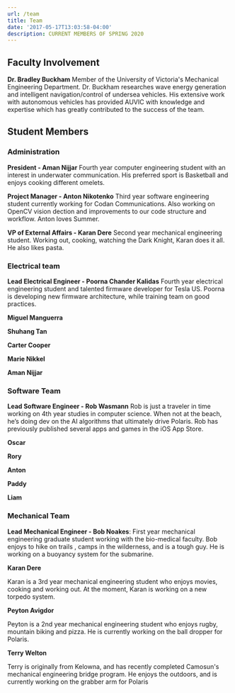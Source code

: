 ```yaml
---
url: /team
title: Team
date: '2017-05-17T13:03:58-04:00'
description: CURRENT MEMBERS OF SPRING 2020
---
```

## Faculty Involvement

**Dr. Bradley Buckham** 
Member of the University of Victoria's Mechanical Engineering Department. Dr. Buckham researches wave energy generation and intelligent navigation/control of undersea vehicles. His extensive work with autonomous vehicles has provided AUVIC with knowledge and expertise which has greatly contributed to the success of the team.

## Student Members

### Administration

**President - Aman Nijjar**
Fourth year computer engineering student with an interest in underwater communication. His preferred sport is Basketball and enjoys cooking different omelets.

**Project Manager - Anton Nikotenko** 
Third year software engineering student currently working for Codan Communications. Also working on OpenCV vision dection and improvements to our code structure and workflow. Anton loves Summer.

**VP of External Affairs - Karan Dere**
Second year mechanical engineering student. Working out, cooking, watching the Dark Knight, Karan does it all. He also likes pasta.

### Electrical team

**Lead Electrical Engineer - Poorna Chander Kalidas**
Fourth year electrical engineering student and talented firmware developer for Tesla US. Poorna is developing new firmware architecture, while training team on good practices.

**Miguel Manguerra**

<!--<p>Second year computer engineering student and hard worker. Quick to learn new things and loves to develop hardware. Enjoys playing team-based video games.</p>
-->

**Shuhang Tan**

<!--<p>Second year electrical engineering student showing dedication and participation. Enjoys playing the piano for friends and family.</p>
-->

**Carter Cooper**

<!--<p>Second year electrical engineering student learning how to program our stm boards and fix power supplies. Hobbies include sitting still and not talking. Big proponent of being a good person.</p>
-->

**Marie Nikkel**

<!--<p>Second year electrical engineering student that is speeding through her career. Marie is developing a PCB to display our submarines status through LEDs!!! and also learning some firmware on the side, with 6 classes to boot! She enjoys living life on the edge with her roomates.</p>
-->

**Aman Nijjar**

### Software Team

**Lead Software Engineer - Rob Wasmann**
Rob is just a traveler in time working on 4th year studies in computer science. When not at the beach, he’s doing dev on the AI algorithms that ultimately drive Polaris. Rob has previously published several apps and games in the iOS App Store.

**Oscar**

**Rory**

**Anton**

**Paddy**

**Liam**

### Mechanical Team

**Lead Mechanical Engineer - Bob Noakes**:
First year mechanical engineering graduate student working with the bio-medical faculty. Bob enjoys to hike on trails , camps in the wilderness, and is a tough guy. He is working on a buoyancy system for the submarine.

**Karan Dere**

Karan is a 3rd year mechanical engineering student who enjoys movies, cooking and working out. At the moment, Karan is working on a new torpedo system.

**Peyton Avigdor**

Peyton is a 2nd year mechanical engineering student who enjoys rugby, mountain biking and pizza. He is currently working on the ball dropper for Polaris.

**Terry Welton**

Terry is originally from Kelowna, and has recently completed Camosun's mechanical engineering bridge program. He enjoys the outdoors, and is currently working on the grabber arm for Polaris

<!-- WAY To glitchy, figure out later
## ALUMNI

2000-2020:
\\*\\*Gabriel Green\\*\\*,
\\*\\*Silvano Todesco\\*\\*,
\\*\\*Chris Carpenter\\*\\*,
\\*\\*Andy Bates\\*\\*,
\\*\\*Kiera Lane\\*\\*,
\\*\\*Angel Manguerra\\*\\*,
\\*\\*Shan Leung\\*\\*,
\\*\\*Lyden Carvalhal-Smith\\*\\*,
\\*\\*Anuraag Sinha\\*\\*,
\\*\\*Keifer Alden\\*\\*,
\\*\\*RJ Aujla\\*\\*
-->

<!-- \\\\*\\\\*Robert Keen\\\\*\\\\*
Third year software engineering student establishing and maintaining connections with the UVic administration and outside parties. Currently developing OpenCV algorithms for buoy detection. Enjoys lifting weights and producing cinematic brilliance.
-->

<!--\\\\*\\\\*Jason McCormick\\\\*\\\\*:
Third year mechanical engineering student developing a grabber arm for the manipulation tasks of the competition. Enjoys spending time with friends.
-->

<!--\\\\*\\\\*Kevin House\\\\*\\\\*
<p>Third year electrical engineering student with a background in construction. Developed the 2019 revision of the hydrophone pre-amplifier with Gabriel Green. Loves making music and DJing.</p>
-->

<!--\\\\*\\\\*Damon Aknuh\\\\*\\\\*
<p>Fourth year computer engineering student that formerly working for Intel. Damon likes to meet new people and try different activities. He is also a vegetarian that likes leafy foods, such as salads and spinach.</p>
-->

<!--\\\\*\\\\*Jason Poon\\\\*\\\\*
<p>Fourth year computer student working on the RPM controller for the motor controller. Enjoys working for the club and learning new concepts.</p>
-->

<!--\\\\*\\\\*Alec Cox\\\\*\\\\*
Fourth year software engineering student developing Polaris's motor control system.
-->

<!--\\\\*\\\\*Adam Pachecoamit\\\\*\\\\*: 
First year computer science student who enjoys learning about machine learning and music.</p>
-->

<!--EndFragment-->
